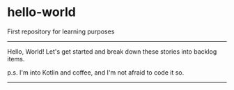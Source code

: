 # hello-world
First repository for learning purposes
*****
Hello, World! Let's get started and break down these stories into backlog items. 

p.s. I'm into Kotlin and coffee, and I'm not afraid to code it so.
*****
